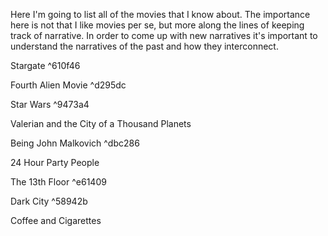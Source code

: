 Here I'm going to list all of the movies that I know about. The importance here is not that I like movies per se, but more along the lines of keeping track of narrative. In order to come up with new narratives it's important to understand the narratives of the past and how they interconnect. 

Stargate ^610f46

Fourth Alien Movie ^d295dc

Star Wars ^9473a4

Valerian and the City of a Thousand Planets

Being John Malkovich ^dbc286

24 Hour Party People

The 13th Floor ^e61409

Dark City ^58942b

Coffee and Cigarettes